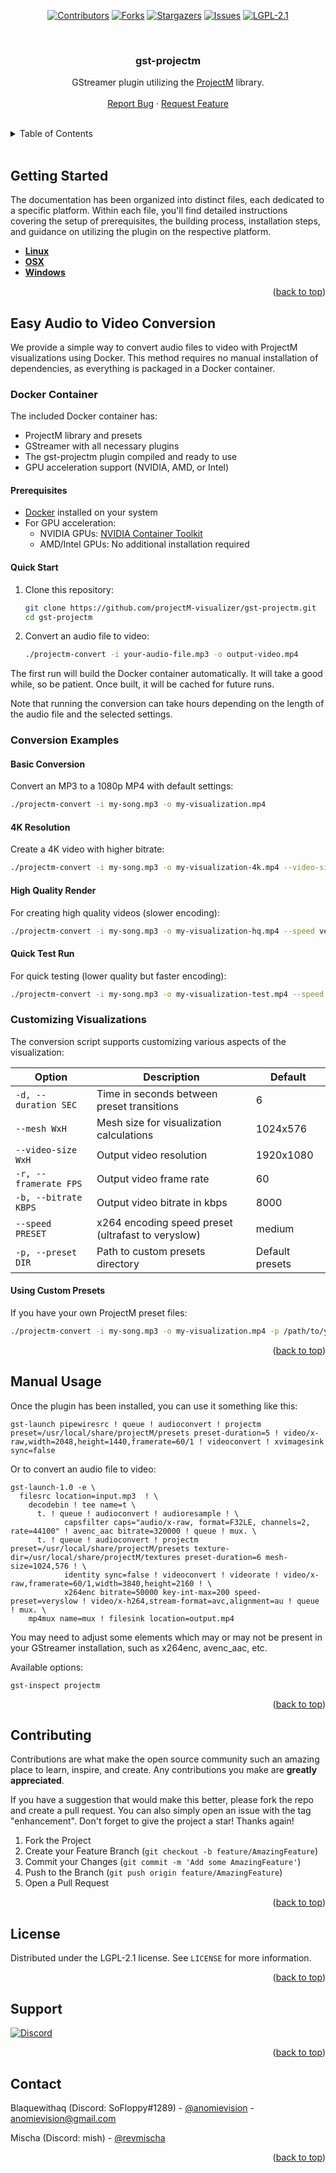 <a id="readme-top"></a>

<div align="center">

[![Contributors][contributors-shield]][contributors-url]
[![Forks][forks-shield]][forks-url]
[![Stargazers][stars-shield]][stars-url]
[![Issues][issues-shield]][issues-url]
[![LGPL-2.1][license-shield]][license-url]

<br />

<h3 align="center">gst-projectm</h3>

  <p align="center">
    GStreamer plugin utilizing the <a href="https://github.com/projectM-visualizer/projectm" target="_blank">ProjectM</a> library.
    <br />
    <br />
    <a href="https://github.com/projectM-visualizer/gst-projectm/issues" target="_blank">Report Bug</a>
    ·
    <a href="https://github.com/projectM-visualizer/gst-projectm/issues" target="_blank">Request Feature</a>
  </p>
</div>

<br />

<!-- TABLE OF CONTENTS -->
<details>
  <summary>Table of Contents</summary>
  <ol>
    <li><a href="#getting-started">Getting Started</a></li>
    <li>
      <a href="#easy-audio-to-video-conversion">Easy Audio to Video Conversion</a>
      <ul>
        <li><a href="#docker-container">Using Docker Container</a></li>
        <li><a href="#conversion-examples">Conversion Examples</a></li>
        <li><a href="#customizing-visualizations">Customizing Visualizations</a></li>
      </ul>
    </li>
    <li><a href="#manual-usage">Manual Usage</a></li>
    <li><a href="#contributing">Contributing</a></li>
    <li><a href="#license">License</a></li>
    <li><a href="#support">Support</a></li>
    <li><a href="#contact">Contact</a></li>
  </ol>
</details>

<br />

<!-- GETTING STARTED -->

## Getting Started

The documentation has been organized into distinct files, each dedicated to a specific platform. Within each file, you'll find detailed instructions covering the setup of prerequisites, the building process, installation steps, and guidance on utilizing the plugin on the respective platform.

- **[Linux](docs/LINUX.md)**
- **[OSX](docs/OSX.md)**
- **[Windows](docs/WINDOWS.md)**

<p align="right">(<a href="#readme-top">back to top</a>)</p>

<!-- EASY AUDIO TO VIDEO CONVERSION -->

## Easy Audio to Video Conversion

We provide a simple way to convert audio files to video with ProjectM visualizations using Docker. This method requires no manual installation of dependencies, as everything is packaged in a Docker container.

### Docker Container

The included Docker container has:

- ProjectM library and presets
- GStreamer with all necessary plugins
- The gst-projectm plugin compiled and ready to use
- GPU acceleration support (NVIDIA, AMD, or Intel)

#### Prerequisites

- [Docker](https://docs.docker.com/get-docker/) installed on your system
- For GPU acceleration:
  - NVIDIA GPUs: [NVIDIA Container Toolkit](https://docs.nvidia.com/datacenter/cloud-native/container-toolkit/install-guide.html)
  - AMD/Intel GPUs: No additional installation required

#### Quick Start

1. Clone this repository:

   ```bash
   git clone https://github.com/projectM-visualizer/gst-projectm.git
   cd gst-projectm
   ```

2. Convert an audio file to video:
   ```bash
   ./projectm-convert -i your-audio-file.mp3 -o output-video.mp4
   ```

The first run will build the Docker container automatically. It will take a good while, so be patient. Once built, it will be cached for future runs.

Note that running the conversion can take hours depending on the length of the audio file and the selected settings.

### Conversion Examples

#### Basic Conversion

Convert an MP3 to a 1080p MP4 with default settings:

```bash
./projectm-convert -i my-song.mp3 -o my-visualization.mp4
```

#### 4K Resolution

Create a 4K video with higher bitrate:

```bash
./projectm-convert -i my-song.mp3 -o my-visualization-4k.mp4 --video-size 3840x2160 -b 16000
```

#### High Quality Render

For creating high quality videos (slower encoding):

```bash
./projectm-convert -i my-song.mp3 -o my-visualization-hq.mp4 --speed veryslow --mesh 2048x1152
```

#### Quick Test Run

For quick testing (lower quality but faster encoding):

```bash
./projectm-convert -i my-song.mp3 -o my-visualization-test.mp4 --speed ultrafast --video-size 1280x720
```

### Customizing Visualizations

The conversion script supports customizing various aspects of the visualization:

| Option                | Description                                        | Default         |
| --------------------- | -------------------------------------------------- | --------------- |
| `-d, --duration SEC`  | Time in seconds between preset transitions         | 6               |
| `--mesh WxH`          | Mesh size for visualization calculations           | 1024x576        |
| `--video-size WxH`    | Output video resolution                            | 1920x1080       |
| `-r, --framerate FPS` | Output video frame rate                            | 60              |
| `-b, --bitrate KBPS`  | Output video bitrate in kbps                       | 8000            |
| `--speed PRESET`      | x264 encoding speed preset (ultrafast to veryslow) | medium          |
| `-p, --preset DIR`    | Path to custom presets directory                   | Default presets |

#### Using Custom Presets

If you have your own ProjectM preset files:

```bash
./projectm-convert -i my-song.mp3 -o my-visualization.mp4 -p /path/to/your/presets
```

<p align="right">(<a href="#readme-top">back to top</a>)</p>

<!-- MANUAL USAGE -->

## Manual Usage

Once the plugin has been installed, you can use it something like this:

```shell
gst-launch pipewiresrc ! queue ! audioconvert ! projectm preset=/usr/local/share/projectM/presets preset-duration=5 ! video/x-raw,width=2048,height=1440,framerate=60/1 ! videoconvert ! xvimagesink sync=false
```

Or to convert an audio file to video:

```shell
gst-launch-1.0 -e \
  filesrc location=input.mp3  ! \
    decodebin ! tee name=t \
      t. ! queue ! audioconvert ! audioresample ! \
            capsfilter caps="audio/x-raw, format=F32LE, channels=2, rate=44100" ! avenc_aac bitrate=320000 ! queue ! mux. \
      t. ! queue ! audioconvert ! projectm preset=/usr/local/share/projectM/presets texture-dir=/usr/local/share/projectM/textures preset-duration=6 mesh-size=1024,576 ! \
            identity sync=false ! videoconvert ! videorate ! video/x-raw,framerate=60/1,width=3840,height=2160 ! \
            x264enc bitrate=50000 key-int-max=200 speed-preset=veryslow ! video/x-h264,stream-format=avc,alignment=au ! queue ! mux. \
    mp4mux name=mux ! filesink location=output.mp4
```

You may need to adjust some elements which may or may not be present in your GStreamer installation, such as x264enc, avenc_aac, etc.

Available options:

```shell
gst-inspect projectm
```

<p align="right">(<a href="#readme-top">back to top</a>)</p>

<!-- CONTRIBUTING -->

## Contributing

Contributions are what make the open source community such an amazing place to learn, inspire, and create. Any contributions you make are **greatly appreciated**.

If you have a suggestion that would make this better, please fork the repo and create a pull request. You can also simply open an issue with the tag "enhancement".
Don't forget to give the project a star! Thanks again!

1. Fork the Project
2. Create your Feature Branch (`git checkout -b feature/AmazingFeature`)
3. Commit your Changes (`git commit -m 'Add some AmazingFeature'`)
4. Push to the Branch (`git push origin feature/AmazingFeature`)
5. Open a Pull Request

<p align="right">(<a href="#readme-top">back to top</a>)</p>

<!-- LICENSE -->

## License

Distributed under the LGPL-2.1 license. See `LICENSE` for more information.

<p align="right">(<a href="#readme-top">back to top</a>)</p>

<!-- SUPPORT -->

## Support

[![Discord][discord-shield]][discord-url]

<p align="right">(<a href="#readme-top">back to top</a>)</p>

<!-- CONTACT -->

## Contact

Blaquewithaq (Discord: SoFloppy#1289) - [@anomievision](https://twitter.com/anomievision) - anomievision@gmail.com

Mischa (Discord: mish) - [@revmischa](https://github.com/revmischa)

<p align="right">(<a href="#readme-top">back to top</a>)</p>

<!----------------------------------------------------------------------->
<!-- MARKDOWN LINKS & IMAGES -->
<!-- https://www.markdownguide.org/basic-syntax/#reference-style-links -->

[contributors-shield]: https://img.shields.io/github/contributors/projectM-visualizer/gst-projectm.svg?style=for-the-badge
[contributors-url]: https://github.com/projectM-visualizer/gst-projectm/graphs/contributors
[forks-shield]: https://img.shields.io/github/forks/projectM-visualizer/gst-projectm.svg?style=for-the-badge
[forks-url]: https://github.com/projectM-visualizer/gst-projectm/network/members
[stars-shield]: https://img.shields.io/github/stars/projectM-visualizer/gst-projectm.svg?style=for-the-badge
[stars-url]: https://github.com/projectM-visualizer/gst-projectm/stargazers
[issues-shield]: https://img.shields.io/github/issues/projectM-visualizer/gst-projectm.svg?style=for-the-badge
[issues-url]: https://github.com/projectM-visualizer/gst-projectm/issues
[license-shield]: https://img.shields.io/github/license/projectM-visualizer/gst-projectm.svg?style=for-the-badge
[license-url]: https://github.com/projectM-visualizer/gst-projectm/blob/master/LICENSE
[crates-shield]: https://img.shields.io/crates/v/gst-projectm?style=for-the-badge
[crates-url]: https://crates.io/crates/gst-projectm
[crates-dl-shield]: https://img.shields.io/crates/d/gst-projectm?style=for-the-badge
[crates-dl-url]: https://crates.io/crates/gst-projectm
[discord-shield]: https://img.shields.io/discord/737206408482914387?style=for-the-badge
[discord-url]: https://discord.gg/7fQXN43n9W
